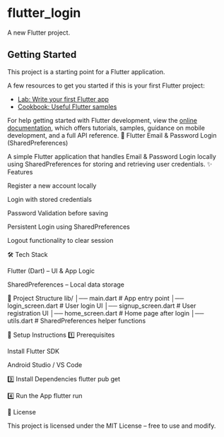 # flutter_login

A new Flutter project.

## Getting Started

This project is a starting point for a Flutter application.

A few resources to get you started if this is your first Flutter project:

- [Lab: Write your first Flutter app](https://docs.flutter.dev/get-started/codelab)
- [Cookbook: Useful Flutter samples](https://docs.flutter.dev/cookbook)

For help getting started with Flutter development, view the
[online documentation](https://docs.flutter.dev/), which offers tutorials,
samples, guidance on mobile development, and a full API reference.
📧 Flutter Email & Password Login (SharedPreferences)

A simple Flutter application that handles Email & Password Login locally using SharedPreferences for storing and retrieving user credentials.
✨ Features

Register a new account locally

Login with stored credentials

Password Validation before saving

Persistent Login using SharedPreferences

Logout functionality to clear session

🛠️ Tech Stack

Flutter (Dart) – UI & App Logic

SharedPreferences – Local data storage

📂 Project Structure
lib/
│── main.dart             # App entry point
│── login_screen.dart     # User login UI
│── signup_screen.dart    # User registration UI
│── home_screen.dart      # Home page after login
│── utils.dart            # SharedPreferences helper functions

🚀 Setup Instructions
1️⃣ Prerequisites

Install Flutter SDK

Android Studio / VS Code

3️⃣ Install Dependencies
flutter pub get

4️⃣ Run the App
flutter run

📄 License

This project is licensed under the MIT License – free to use and modify.

